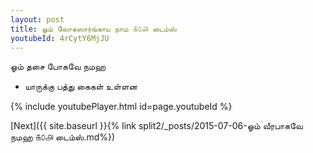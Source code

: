 ```yaml
---
layout: post
title: ஓம் லோகஸார்ங்காய நாம ௧௦௮ டைம்ஸ்
youtubeId: 4rCytY6MjJU
---
```

 
 
 ஓம் தசை போகவே நமஹ  
 
 -  யாருக்கு பத்து கைகள் உள்ளன 
 
  
 
  
 
 
 
 
 
 


{% include youtubePlayer.html id=page.youtubeId %}
 
[Next]({{ site.baseurl }}{% link  split2/_posts/2015-07-06-ஓம் வீரபாகவே நமஹ ௧௦௮ டைம்ஸ்.md%})
 
